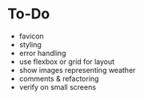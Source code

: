 # To-Do
* favicon
* styling
* error handling
* use flexbox or grid for layout
* show images representing weather
* comments & refactoring
* verify on small screens